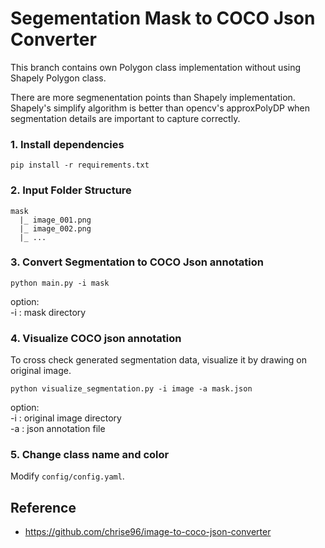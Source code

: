 # Segementation Mask to COCO Json Converter

This branch contains own Polygon class implementation without using Shapely Polygon class. 

There are more segmenentation points than Shapely implementation. 
Shapely's simplify algorithm is better than opencv's approxPolyDP when segmentation details are important to capture correctly. 
### 1. Install dependencies 
```
pip install -r requirements.txt
```
### 2. Input Folder Structure
```
mask
  |_ image_001.png
  |_ image_002.png
  |_ ...
```

### 3. Convert Segmentation to COCO Json annotation
```
python main.py -i mask
```
option: \
-i : mask directory

### 4. Visualize COCO json annotation 
To cross check generated segmentation data, visualize it by drawing on original image.
```
python visualize_segmentation.py -i image -a mask.json
```
option: \
-i : original image directory\
-a : json annotation file

### 5. Change class name and color

Modify `config/config.yaml`.

## Reference
- https://github.com/chrise96/image-to-coco-json-converter


